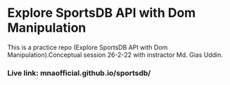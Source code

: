 # Explore SportsDB API with Dom Manipulation
This is a practice repo (Explore SportsDB API with Dom Manipulation).Conceptual session 26-2-22 with instractor Md. Gias Uddin.
### Live link: mnaofficial.github.io/sportsdb/
